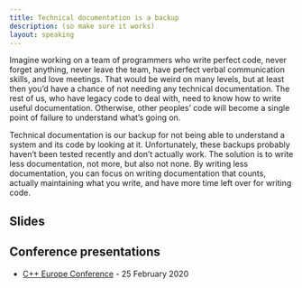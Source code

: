 ```yaml
---
title: Technical documentation is a backup
description: (so make sure it works)
layout: speaking
---
```


Imagine working on a team of programmers who write perfect code, never forget anything, never leave the team, have perfect verbal communication skills, and love meetings.
That would be weird on many levels, but at least then you’d have a chance of not needing any technical documentation.
The rest of us, who have legacy code to deal with, need to know how to write useful documentation.
Otherwise, other peoples’ code will become a single point of failure to understand what’s going on.

Technical documentation is our backup for not being able to understand a system and its code by looking at it.
Unfortunately, these backups probably haven’t been tested recently and don’t actually work.
The solution is to write less documentation, not more, but also not none.
By writing less documentation, you can focus on writing documentation that counts, actually maintaining what you write, and have more time left over for writing code.

## Slides

<script async class="speakerdeck-embed" data-id="86201c82bc6346e38a8109e817b63711" data-ratio="1.77777777777778" src="//speakerdeck.com/assets/embed.js"></script>

## Conference presentations

* [C++ Europe Conference](https://cppeurope.com/sessions/technical-documentation-is-a-backup-so-make-sure-it-works/) - 25 February 2020
